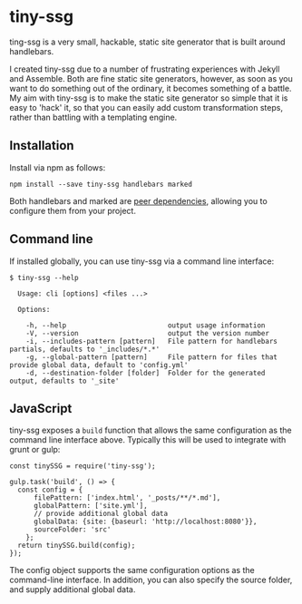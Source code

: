# tiny-ssg

ting-ssg is a very small, hackable, static site generator that is built around handlebars.

I created tiny-ssg due to a number of frustrating experiences with Jekyll and Assemble. Both are fine static site generators, however, as soon as you want to do something out of the ordinary, it becomes something of a battle. My aim with tiny-ssg is to make the static site generator so simple that it is easy to 'hack' it, so that you can easily add custom transformation steps, rather than battling with a templating engine.

## Installation

Install via npm as follows:

```
npm install --save tiny-ssg handlebars marked
```

Both handlebars and marked are [peer dependencies](https://nodejs.org/en/blog/npm/peer-dependencies/), allowing you to configure them from your project.

## Command line

If installed globally, you can use tiny-ssg via a command line interface:

```
$ tiny-ssg --help

  Usage: cli [options] <files ...>

  Options:

    -h, --help                         output usage information
    -V, --version                      output the version number
    -i, --includes-pattern [pattern]   File pattern for handlebars partials, defaults to '_includes/*.*'
    -g, --global-pattern [pattern]     File pattern for files that provide global data, default to 'config.yml'
    -d, --destination-folder [folder]  Folder for the generated output, defaults to '_site'
```

## JavaScript

tiny-ssg exposes a `build` function that allows the same configuration as the command line interface above. Typically this will be used to integrate with grunt or gulp:

```
const tinySSG = require('tiny-ssg');

gulp.task('build', () => {
  const config = {
      filePattern: ['index.html', '_posts/**/*.md'],
      globalPattern: ['site.yml'],
      // provide additional global data
      globalData: {site: {baseurl: 'http://localhost:8080'}},
      sourceFolder: 'src'
    };
  return tinySSG.build(config);
});
```

The config object supports the same configuration options as the command-line interface. In addition, you can also specify the source folder, and supply additional global data.
